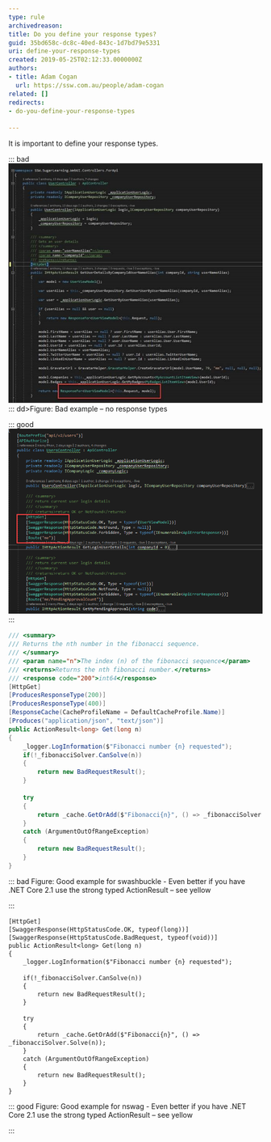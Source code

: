 ```yaml
---
type: rule
archivedreason: 
title: Do you define your response types?
guid: 35bd658c-dc8c-40ed-843c-1d7bd79e5331
uri: define-your-response-types
created: 2019-05-25T02:12:33.0000000Z
authors:
- title: Adam Cogan
  url: https://ssw.com.au/people/adam-cogan
related: []
redirects:
- do-you-define-your-response-types

---
```


It is important to define your response types.


::: bad  
![](bad-no-response-types.jpg)  
:::
 dd&gt;Figure: Bad example – no response types 

::: good  
![Figure: Good example – Response types (in .NET)](good-response-types.png)  
:::

<!--endintro-->





```cs
/// <summary>
/// Returns the nth number in the fibonacci sequence.
/// </summary>
/// <param name="n">The index (n) of the fibonacci sequence</param>
/// <returns>Returns the nth fibonacci number.</returns>
/// <response code="200">int64</response>
[HttpGet]
[ProducesResponseType(200)]
[ProducesResponseType(400)]
[ResponseCache(CacheProfileName = DefaultCacheProfile.Name)]
[Produces("application/json", "text/json")]
public ActionResult<long> Get(long n)
{
    _logger.LogInformation($"Fibonacci number {n} requested");
    if(!_fibonacciSolver.CanSolve(n))
    {
        return new BadRequestResult();
    }

    try
    {
        return _cache.GetOrAdd($"Fibonacci{n}", () => _fibonacciSolver.Solve(n));
    }
    catch (ArgumentOutOfRangeException)
    {
        return new BadRequestResult();
    }
}
```




::: bad
Figure: Good example for swashbuckle - Even better if you have .NET Core 2.1 use the strong typed ActionResult – see yellow


:::



```
[HttpGet]
[SwaggerResponse(HttpStatusCode.OK, typeof(long))]
[SwaggerResponse(HttpStatusCode.BadRequest, typeof(void))]
public ActionResult<long> Get(long n)
{
    _logger.LogInformation($"Fibonacci number {n} requested");
    
    if(!_fibonacciSolver.CanSolve(n))
    {
        return new BadRequestResult();
    }

    try
    {
        return _cache.GetOrAdd($"Fibonacci{n}", () => _fibonacciSolver.Solve(n));
    }
    catch (ArgumentOutOfRangeException)
    {
        return new BadRequestResult();
    }
}
```




::: good
Figure: Good example for nswag - Even better if you have .NET Core 2.1 use the strong typed ActionResult – see yellow


:::
